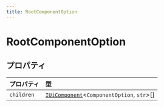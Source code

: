 ```yaml
---
title: RootComponentOption
---
```


# RootComponentOption

## プロパティ

| プロパティ | 型 |
| :------ | :------ |
| `children` | [`IUiComponent`](IUiComponent.md)\<`ComponentOption`, `str`\>[] |

